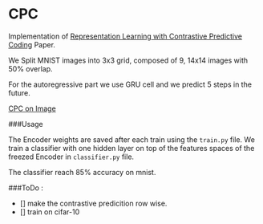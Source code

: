 # CPC
Implementation of [Representation Learning with Contrastive Predictive Coding](https://arxiv.org/abs/1807.03748) Paper.

We Split MNIST images into 3x3 grid, composed of 9, 14x14 images with 50% overlap.

For the autoregressive part we use GRU cell and we predict 5 steps in the future. 

[CPC on Image](https://raw.githubusercontent.com/Medabid1/CPC/master/imgs/vision.png)

###Usage

The Encoder weights are saved after each train using the `train.py` file.
We train a classifier with one hidden layer on top of the features spaces of the freezed Encoder in `classifier.py` file.

The classifier reach 85% accuracy on mnist.

###ToDo :
- [] make the contrastive predicition row wise.
- [] train on cifar-10